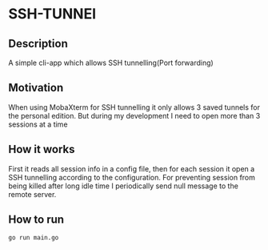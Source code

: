 # SSH-TUNNEl

## Description
A simple cli-app which allows SSH tunnelling(Port forwarding)

## Motivation
When using MobaXterm for SSH tunnelling it only allows 3 saved tunnels for the personal edition.
But during my development I need to open more than 3 sessions at a time
## How it works
First it reads all session info in a config file, then for each session
it open a SSH tunnelling according to the configuration.
For preventing session from being killed after long idle time I periodically send null message to the remote server.
## How to run
`go run main.go`
